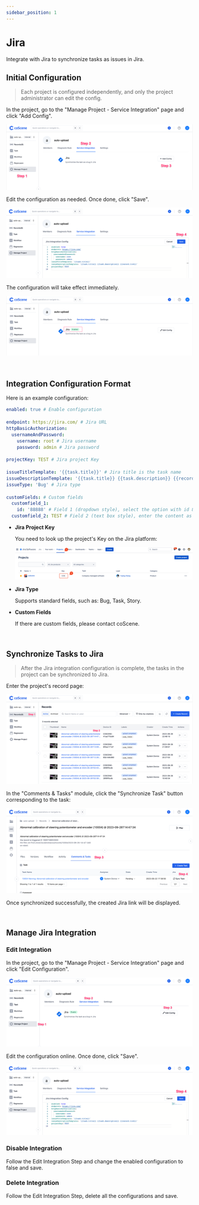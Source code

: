 ```yaml
---
sidebar_position: 1
---
```


# Jira

Integrate with Jira to synchronize tasks as issues in Jira.

## Initial Configuration

> Each project is configured independently, and only the project administrator can edit the config.

In the project, go to the "Manage Project - Service Integration" page and click "Add Config".

![integration-1](../img/integration-1.png)

Edit the configuration as needed. Once done, click "Save".

![integration-2](../img/integration-2.png)

The configuration will take effect immediately.

![integration-3](../img/integration-3.png)

<br />

## Integration Configuration Format

Here is an example configuration:

```yaml
enabled: true # Enable configuration

endpoint: https://jira.com/ # Jira URL
httpBasicAuthorization:
  usernameAndPassword:
    username: root # Jira username
    password: admin # Jira password

projectKey: TEST # Jira project Key

issueTitleTemplate: '{{task.title}}' # Jira title is the task name
issueDescriptionTemplate: '{{task.title}} {{task.description}} {{record.link}}' # Jira description consists of task name, task description, and record link
issueType: 'Bug' # Jira type

customFields: # Custom fields
  customfield_1:
    id: '88888' # Field 1 (dropdown style), select the option with id 88888
  customfield_2: TEST # Field 2 (text box style), enter the content as TEST
```

- **Jira Project Key**

  You need to look up the project's Key on the Jira platform:

  ![jira-1](../img/jira-1.png)

- **Jira Type**

  Supports standard fields, such as: Bug, Task, Story.

- **Custom Fields**

  If there are custom fields, please contact coScene.

<br />

## Synchronize Tasks to Jira

> After the Jira integration configuration is complete, the tasks in the project can be synchronized to Jira.

Enter the project's record page:

![jira-record-1](../img/jira-record-1.png)

In the "Comments & Tasks" module, click the "Synchronize Task" button corresponding to the task:

![jira-record-2](../img/jira-record-2.png)

Once synchronized successfully, the created Jira link will be displayed.

<br />

## Manage Jira Integration

### Edit Integration

In the project, go to the "Manage Project - Service Integration" page and click "Edit Configuration".

![integration-4](../img/integration-4.png)

Edit the configuration online. Once done, click "Save".

![integration-2](../img/integration-2.png)

### Disable Integration

Follow the Edit Integration Step and change the enabled configuration to false and save.

### Delete Integration

Follow the Edit Integration Step, delete all the configurations and save.
